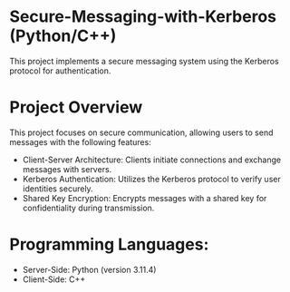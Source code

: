 # Secure-Messaging-with-Kerberos (Python/C++)
This project implements a secure messaging system using the Kerberos protocol for authentication.

# Project Overview
This project focuses on secure communication, allowing users to send messages with the following features:

* Client-Server Architecture: Clients initiate connections and exchange messages with servers.
* Kerberos Authentication: Utilizes the Kerberos protocol to verify user identities securely.
* Shared Key Encryption: Encrypts messages with a shared key for confidentiality during transmission.
  
# Programming Languages:
* Server-Side: Python (version 3.11.4)
* Client-Side: C++
